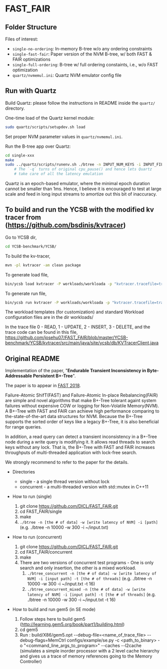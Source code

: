# FAST_FAIR

## Folder Structure

Files of interest:

- `single-no-ordering`: In-memory B-tree w/o any ordering constraints
- `single-fast-fair`: Paper version of the NVM B-tree, w/ both FAST & FAIR optimizations
- `single-full-ordering`: B-tree w/ full ordering constaints, i.e., w/o FAST optimization
- `quartz/nvmemul.ini`: Quartz NVM emulator config file


## Run with Quartz

Build Quartz: please follow the instructions in README inside the `quartz/` directory.

One-time load of the Quartz kernel module:

```bash
sudo quartz/scripts/setupdev.sh load
```

Set proper NVM parameter values in `quartz/nvmemul.ini`.

Run the B-tree app over Quartz:

```bash
cd single-xxx
make
sudo ../quartz/scripts/runenv.sh ./btree -n INPUT_NUM_KEYS -i INPUT_FILE -q
    # The `-q` turns of original cpu_pause() and hence lets Quartz
    # take care of all the latency emulation
```

Quartz is an epoch-based emulator, where the minimal epoch duration cannot be smaller than 1ms. Hence, I believe it is encouraged to test at large scale and feed in long input streams to amortize out this bit of inaccuracy.

## To build and run the YCSB with the modified kv tracer from (https://github.com/bsdinis/kvtracer)

Go to YCSB dir,

```bash
cd YCSB-benchmark/YCSB/
```
To build the kv-tracer,

```bash
mvn -pl kvtracer -am clean package
```

To generate load file,
```bash
bin/ycsb load kvtracer -P workloads/workloada -p "kvtracer.tracefile=tracea_load.txt" -p "kvtracer.keymapfile=tracea_keys.txt"
```
To generate run file,
```bash
bin/ycsb run kvtracer -P workloads/workloada -p "kvtracer.tracefile=tracea_run.txt" -p "kvtracer.keymapfile=tracea_keys.txt"
```

The workload templates (for customization) and standard Workload configuration files are in the dir workloads/

In the trace file 0 - READ, 1 - UPDATE, 2 - INSERT, 3 - DELETE, and the trace code can be found in this file, https://github.com/josehu07/FAST_FAIR/blob/master/YCSB-benchmark/YCSB/kvtracer/src/main/java/site/ycsb/db/KVTracerClient.java 

## Original README

Implementation of the paper, "__Endurable Transient Inconsistency in Byte-Addressable Persistent B+-Tree__".

The paper is to appear in [FAST 2018](https://www.usenix.org/conference/fast18).

Failure-Atomic ShifT(FAST) and Failure-Atomic In-place Rebalancing(FAIR) are simple and novel algorithms that make B+-Tree tolerant againt system failures without expensive COW or logging for Non-Volatile Memory(NVM).
A B+-Tree with FAST and FAIR can achieve high performance comparing to the-state-of-the-art data structures for NVM.
Because the B+-Tree supports the sorted order of keys like a legacy B+-Tree, it is also beneficial for range queries.

In addition, a read query can detect a transient inconsistency in a B+-Tree node during a write query is modifying it.
It allows read threads to search keys without any lock. That is, the B+-Tree with FAST and FAIR increases throughputs of multi-threaded application with lock-free search.

We strongly recommend to refer to the paper for the details.

* Directories 
  * single - a single thread version without lock
  * concurrent - a multi-threaded version with std::mutex in C++11

* How to run (single)
    1. git clone https://github.com/DICL/FAST_FAIR.git
    2. cd FAST_FAIR/single
    3. make
    4. `./btree -n [the # of data] -w [write latency of NVM] -i [path]` (e.g. ./btree -n 10000 -w 300 -i ~/input.txt)

* How to run (concurrent)
    1. git clone https://github.com/DICL/FAST_FAIR.git
    2. cd FAST_FAIR/concurrent
    3. make
    4. There are two versions of concurrent test programs - One is only search and only insertion, the other is a mixed workload.
        1. `./btree_concurrent -n [the # of data] -w [write latency of NVM] -i [input path] -t [the # of threads]` (e.g. ./btree -n 10000 -w 300 -i ~/input.txt -t 16)
        2. `./btree_concurrent_mixed -n [the # of data] -w [write latency of NVM] -i [input path] -t [the # of threads]` (e.g. ./btree -n 10000 -w 300 -i ~/input.txt -t 16)

* How to build and run gem5 (in SE mode)
    1. Follow steps here to build gem5 (http://learning.gem5.org/book/part1/building.html)
    2. cd gem5
    3. Run : build/X86/gem5.opt --debug-file=<name_of_trace_file> --debug-flags=MemCtrl configs/example/se.py -c <path_to_binary> -o "<command_line_args_to_program>" --caches --l2cache (simulates a simple inorder processor with a 2 level cache hierarchy and gives us a trace of memory references going to the Memory Controller)
